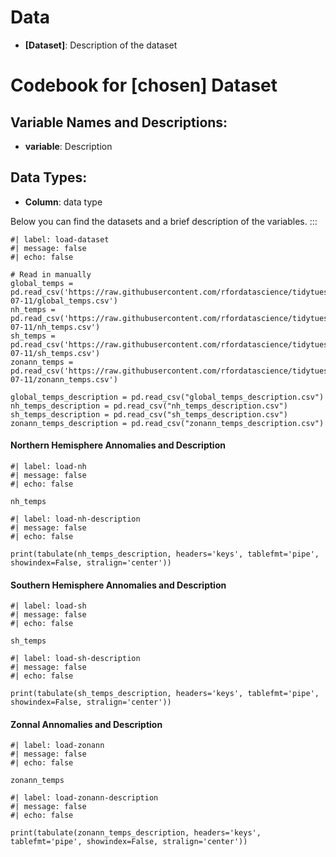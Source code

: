 # Data
-   **[Dataset]**: Description of the dataset 

# Codebook for [chosen] Dataset

## Variable Names and Descriptions:

-   **variable**: Description

## Data Types:

-   **Column**: data type

Below you can find the datasets and a brief description of the variables.
:::

```{python}
#| label: load-dataset
#| message: false
#| echo: false

# Read in manually
global_temps = pd.read_csv('https://raw.githubusercontent.com/rfordatascience/tidytuesday/master/data/2023/2023-07-11/global_temps.csv')
nh_temps = pd.read_csv('https://raw.githubusercontent.com/rfordatascience/tidytuesday/master/data/2023/2023-07-11/nh_temps.csv')
sh_temps = pd.read_csv('https://raw.githubusercontent.com/rfordatascience/tidytuesday/master/data/2023/2023-07-11/sh_temps.csv')
zonann_temps = pd.read_csv('https://raw.githubusercontent.com/rfordatascience/tidytuesday/master/data/2023/2023-07-11/zonann_temps.csv')

global_temps_description = pd.read_csv("global_temps_description.csv")
nh_temps_description = pd.read_csv("nh_temps_description.csv")
sh_temps_description = pd.read_csv("sh_temps_description.csv")
zonann_temps_description = pd.read_csv("zonann_temps_description.csv")
```

#### Northern Hemisphere Annomalies and Description

```{python}
#| label: load-nh
#| message: false
#| echo: false

nh_temps

```

```{python}
#| label: load-nh-description
#| message: false
#| echo: false

print(tabulate(nh_temps_description, headers='keys', tablefmt='pipe', showindex=False, stralign='center'))

```

#### Southern Hemisphere Annomalies and Description

```{python}
#| label: load-sh
#| message: false
#| echo: false

sh_temps

```

```{python}
#| label: load-sh-description
#| message: false
#| echo: false

print(tabulate(sh_temps_description, headers='keys', tablefmt='pipe', showindex=False, stralign='center'))

```

#### Zonnal Annomalies and Description

```{python}
#| label: load-zonann
#| message: false
#| echo: false

zonann_temps

```

```{python}
#| label: load-zonann-description
#| message: false
#| echo: false

print(tabulate(zonann_temps_description, headers='keys', tablefmt='pipe', showindex=False, stralign='center'))

```


